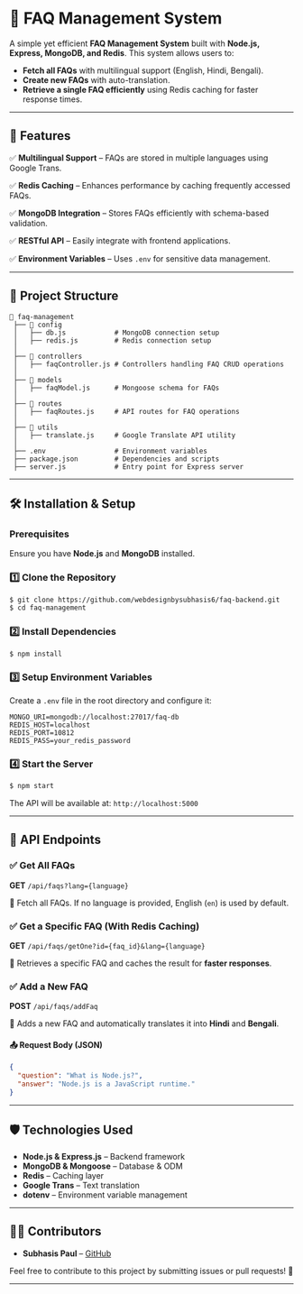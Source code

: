 # 📌 FAQ Management System

A simple yet efficient **FAQ Management System** built with **Node.js, Express, MongoDB, and Redis**. This system allows users to:

- **Fetch all FAQs** with multilingual support (English, Hindi, Bengali).
- **Create new FAQs** with auto-translation.
- **Retrieve a single FAQ efficiently** using Redis caching for faster response times.

---

## 🚀 Features

✅ **Multilingual Support** – FAQs are stored in multiple languages using Google Trans.

✅ **Redis Caching** – Enhances performance by caching frequently accessed FAQs.

✅ **MongoDB Integration** – Stores FAQs efficiently with schema-based validation.

✅ **RESTful API** – Easily integrate with frontend applications.

✅ **Environment Variables** – Uses `.env` for sensitive data management.

---

## 📁 Project Structure

```
📂 faq-management
 ├── 📂 config
 │   ├── db.js            # MongoDB connection setup
 │   ├── redis.js         # Redis connection setup
 │
 ├── 📂 controllers
 │   ├── faqController.js # Controllers handling FAQ CRUD operations
 │
 ├── 📂 models
 │   ├── faqModel.js      # Mongoose schema for FAQs
 │
 ├── 📂 routes
 │   ├── faqRoutes.js     # API routes for FAQ operations
 │
 ├── 📂 utils
 │   ├── translate.js     # Google Translate API utility
 │
 ├── .env                 # Environment variables
 ├── package.json         # Dependencies and scripts
 ├── server.js            # Entry point for Express server
```

---

## 🛠️ Installation & Setup

### Prerequisites
Ensure you have **Node.js** and **MongoDB** installed.

### 1️⃣ Clone the Repository
```bash
$ git clone https://github.com/webdesignbysubhasis6/faq-backend.git
$ cd faq-management
```

### 2️⃣ Install Dependencies
```bash
$ npm install
```

### 3️⃣ Setup Environment Variables
Create a `.env` file in the root directory and configure it:
```env
MONGO_URI=mongodb://localhost:27017/faq-db
REDIS_HOST=localhost
REDIS_PORT=10812
REDIS_PASS=your_redis_password
```

### 4️⃣ Start the Server
```bash
$ npm start
```

The API will be available at: `http://localhost:5000`

---

## 📌 API Endpoints

### ✅ Get All FAQs
**GET** `/api/faqs?lang={language}`

📌 Fetch all FAQs. If no language is provided, English (`en`) is used by default.

### ✅ Get a Specific FAQ (With Redis Caching)
**GET** `/api/faqs/getOne?id={faq_id}&lang={language}`

📌 Retrieves a specific FAQ and caches the result for **faster responses**.

### ✅ Add a New FAQ
**POST** `/api/faqs/addFaq`

📌 Adds a new FAQ and automatically translates it into **Hindi** and **Bengali**.

#### 📤 Request Body (JSON)
```json
{
  "question": "What is Node.js?",
  "answer": "Node.js is a JavaScript runtime."
}
```

---

## 🛡️ Technologies Used

- **Node.js & Express.js** – Backend framework
- **MongoDB & Mongoose** – Database & ODM
- **Redis** – Caching layer
- **Google Trans** – Text translation
- **dotenv** – Environment variable management

---

## 👨‍💻 Contributors
- **Subhasis Paul** – [GitHub](https://github.com/webdesignbysubhasis6)

Feel free to contribute to this project by submitting issues or pull requests! 🚀

---



